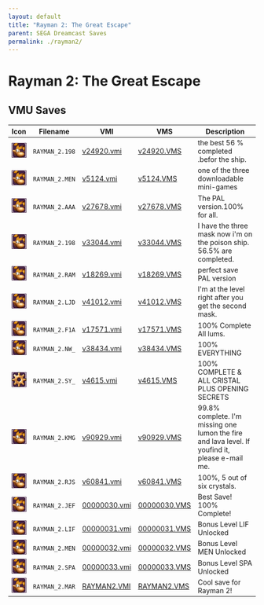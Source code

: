 ```yaml
---
layout: default
title: "Rayman 2: The Great Escape"
parent: SEGA Dreamcast Saves
permalink: ./rayman2/
---
```

# Rayman 2: The Great Escape

## VMU Saves

| Icon | Filename | VMI | VMS | Description |
|------|----------|-----|-----|-------------|
| ![Rayman 2: The Great Escape](../icons/RAYMAN_2.198.GIF) | `RAYMAN_2.198` | [v24920.vmi](v24920.vmi) | [v24920.VMS](v24920.VMS) | the best 56 % completed .befor the ship.  |
| ![Rayman 2: The Great Escape](../icons/RAYMAN_2.MEN.GIF) | `RAYMAN_2.MEN` | [v5124.vmi](v5124.vmi) | [v5124.VMS](v5124.VMS) | one of the three downloadable  mini-games  |
| ![Rayman 2: The Great Escape](../icons/RAYMAN_2.AAA.GIF) | `RAYMAN_2.AAA` | [v27678.vmi](v27678.vmi) | [v27678.VMS](v27678.VMS) | The PAL version.100% for all.  |
| ![Rayman 2: The Great Escape](../icons/RAYMAN_2.198.GIF) | `RAYMAN_2.198` | [v33044.vmi](v33044.vmi) | [v33044.VMS](v33044.VMS) | I have the three mask now i'm on the poison ship. 56.5% are completed.  |
| ![Rayman 2: The Great Escape](../icons/RAYMAN_2.RAM.GIF) | `RAYMAN_2.RAM` | [v18269.vmi](v18269.vmi) | [v18269.VMS](v18269.VMS) | perfect save PAL version  |
| ![Rayman 2: The Great Escape](../icons/RAYMAN_2.LJD.GIF) | `RAYMAN_2.LJD` | [v41012.vmi](v41012.vmi) | [v41012.VMS](v41012.VMS) | I'm at the level right after you get the second mask.  |
| ![Rayman 2: The Great Escape](../icons/RAYMAN_2.F1A.GIF) | `RAYMAN_2.F1A` | [v17571.vmi](v17571.vmi) | [v17571.VMS](v17571.VMS) | 100% Complete All lums.  |
| ![Rayman 2: The Great Escape](../icons/RAYMAN_2.NW_.GIF) | `RAYMAN_2.NW_` | [v38434.vmi](v38434.vmi) | [v38434.VMS](v38434.VMS) | 100% EVERYTHING  |
| ![Rayman 2: The Great Escape](../icons/RAYMAN_2.SY_.GIF) | `RAYMAN_2.SY_` | [v4615.vmi](v4615.vmi) | [v4615.VMS](v4615.VMS) | 100% COMPLETE & ALL CRISTAL PLUS OPENING SECRETS  |
| ![Rayman 2: The Great Escape](../icons/RAYMAN_2.KMG.GIF) | `RAYMAN_2.KMG` | [v90929.vmi](v90929.vmi) | [v90929.VMS](v90929.VMS) | 99.8% complete.  I'm missing one lumon the fire and lava level.  If youfind it, please e-mail me.  |
| ![Rayman 2: The Great Escape](../icons/RAYMAN_2.RJS.GIF) | `RAYMAN_2.RJS` | [v60841.vmi](v60841.vmi) | [v60841.VMS](v60841.VMS) | 100%, 5 out of six crystals.  |
| ![Rayman 2: The Great Escape](../icons/RAYMAN_2.JEF.GIF) | `RAYMAN_2.JEF` | [00000030.vmi](00000030.vmi) | [00000030.VMS](00000030.VMS) | Best Save! 100% Complete! |
| ![Rayman 2: The Great Escape](../icons/RAYMAN_2.LIF.GIF) | `RAYMAN_2.LIF` | [00000031.vmi](00000031.vmi) | [00000031.VMS](00000031.VMS) | Bonus Level LIF Unlocked |
| ![Rayman 2: The Great Escape](../icons/RAYMAN_2.MEN.GIF) | `RAYMAN_2.MEN` | [00000032.vmi](00000032.vmi) | [00000032.VMS](00000032.VMS) | Bonus Level MEN Unlocked |
| ![Rayman 2: The Great Escape](../icons/RAYMAN_2.SPA.GIF) | `RAYMAN_2.SPA` | [00000033.vmi](00000033.vmi) | [00000033.VMS](00000033.VMS) | Bonus Level SPA Unlocked |
| ![Rayman 2: The Great Escape](../icons/RAYMAN_2.MAR.GIF) | `RAYMAN_2.MAR` | [RAYMAN2.VMI](RAYMAN2.VMI) | [RAYMAN2.VMS](RAYMAN2.VMS) | Cool save for Rayman 2! |
